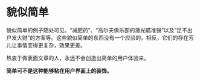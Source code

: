 # 貌似简单


貌似简单的例子随处可见。“减肥药”、“高尔夫俱乐部的激光瞄准镜”以及“足不出户发大财”的方案等。这些貌似简单的东西没有一个应验的。相反，它们的存在芳儿让事情变得更复杂，效果更差。

热衷于做表面文章的人，永远不会创造出简单的用户体验来。

**简单可不是这种能够粘在用户界面上的装饰。**